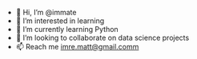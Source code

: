 - 👋 Hi, I’m @immate
- 👀 I’m interested in learning
- 🌱 I’m currently learning Python 
- 💞️ I’m looking to collaborate on data science projects
- 📫 Reach me imre.matt@gmail.comm

<!---
immate/immate is a ✨ special ✨ repository because its `README.md` (this file) appears on your GitHub profile.
You can click the Preview link to take a look at your changes.
--->
